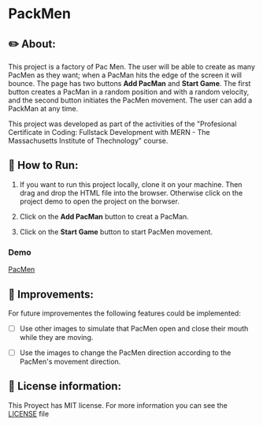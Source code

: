 # PackMen


## ✏️ About:
This project is a factory of Pac Men. The user will be able to create as many PacMen as they want; when a PacMan hits the edge of the screen it will bounce. The page has two buttons **Add PacMan** and **Start Game**. The first button creates a PacMan in a random position and with a random velocity, and the second button initiates the PacMen movement. The user can add a PackMan at any time. 

This project was developed as part of the activities of the "Profesional Certificate in Coding: Fullstack Development with MERN - The Massachusetts Institute of Thechnology" course.   

## 🏁 How to Run: 

1. If you want to run this project locally, clone it on your machine. Then drag and drop the HTML file into the browser.
Otherwise click on the project demo to open the project on the borwser.

2. Click on the **Add PacMan** button to creat a PacMan.

3. Click on the **Start Game** button to start PacMen movement.

### Demo
[PacMen](https://ldfandinor.github.io/PackMen/)


## 🚀 Improvements:

For future improvementes the following features could be implemented:

- [ ] Use other images to simulate that PacMen open and close their mouth while they are moving. 
- [ ] Use the images to change the PacMen direction according to the PacMen's movement direction.  


## 🔑 License information: 

This Proyect has MIT license. For more information you can see the [LICENSE](./LICENSE) file 
